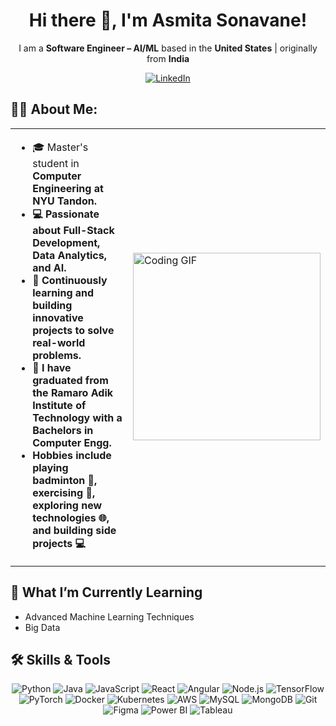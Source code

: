 <div align="center">

# Hi there 👋, I'm Asmita Sonavane!

I am a **Software Engineer – AI/ML** based in the **United States** | originally from **India**

[![LinkedIn](https://img.shields.io/badge/LINKEDIN-0077B5?style=for-the-badge&logo=linkedin&logoColor=white)](https://www.linkedin.com/in/asmita2911)

</div>

## 🧑‍💻 About Me:

<table>
  <tr>
    <td>
      <ul>
        <li>🎓 Master's student in <strong>Computer Engineering<strong> at <strong>NYU Tandon<strong>.</li>
        <li>💻 Passionate about <strong>Full-Stack Development<strong>, <strong>Data Analytics<strong>, and <strong>AI<strong>.</li>
        <li>🚀 Continuously learning and building innovative projects to solve real-world problems.</li>
        <li>🎉 I have graduated from the Ramaro Adik Institute of Technology with a Bachelors in Computer Engg.</li>
        <li>Hobbies include playing badminton 🏸, exercising 💪, exploring new technologies 🌐, and building side projects 💻</li>
      </ul>
    </td>
    <td>
      <img src="https://i.giphy.com/media/v1.Y2lkPTc5MGI3NjExMnpqcTM1eTgwbTFqZm9wbHVjMTJneGp2NWIzbDRpdzZhMDh0MHZodCZlcD12MV9pbnRlcm5hbF9naWZfYnlfaWQmY3Q9Zw/Rs0JBoGpPxMAlnVc8y/giphy.gif" alt="Coding GIF" width="300px">
    </td>
  </tr>
</table>

## 🧠 What I’m Currently Learning
- Advanced Machine Learning Techniques
- Big Data

## 🛠️ Skills & Tools

<p align="center">
  <!-- Programming Languages -->
  <img src="https://img.icons8.com/color/48/000000/python.png" alt="Python" />
  <img src="https://img.icons8.com/color/48/000000/java-coffee-cup-logo.png" alt="Java" />
  <img src="https://img.icons8.com/color/48/000000/javascript.png" alt="JavaScript" />
  
  <!-- Frameworks and Libraries -->
  <img src="https://img.icons8.com/color/48/000000/react-native.png" alt="React" />
  <img src="https://img.icons8.com/color/48/000000/angularjs.png" alt="Angular" />
  <img src="https://img.icons8.com/color/48/000000/nodejs.png" alt="Node.js" />
  <img src="https://img.icons8.com/color/48/000000/tensorflow.png" alt="TensorFlow" />
  <img src="https://img.icons8.com/fluency/48/000000/pytorch.png" alt="PyTorch" />
  
  <!-- Cloud & DevOps -->
  <img src="https://img.icons8.com/color/48/000000/docker.png" alt="Docker" />
  <img src="https://img.icons8.com/color/48/000000/kubernetes.png" alt="Kubernetes" />
  <img src="https://img.icons8.com/color/48/000000/amazon-web-services.png" alt="AWS" />
  
  <!-- Databases -->
  <img src="https://img.icons8.com/color/48/000000/mysql-logo.png" alt="MySQL" />
  <img src="https://img.icons8.com/color/48/000000/mongodb.png" alt="MongoDB" />
  
  <!-- Tools -->
  <img src="https://img.icons8.com/color/48/000000/git.png" alt="Git" />
  <img src="https://img.icons8.com/ios-filled/50/000000/figma.png" alt="Figma" />
  <img src="https://img.icons8.com/color/48/000000/power-bi.png" alt="Power BI" />
  <img src="https://img.icons8.com/color/48/000000/tableau-software.png" alt="Tableau" />
</p>

